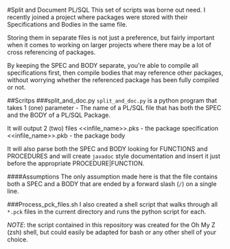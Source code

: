 #Split and Document PL/SQL
This set of scripts was borne out need. I recently joined a project where packages were stored with their Specifications and Bodies in the same file. 

Storing them in separate files is not just a preference, but fairly important when it comes to working on larger projects where there may be a lot of cross referencing of packages. 

By keeping the SPEC and BODY separate, you're able to compile all specifications first, then compile bodies that may reference other packages, without worrying whether the referenced package has been fully compiled or not. 

##Scritps
###split_and_doc.py
`split_and_doc.py` is a python program that takes 1 (one) parameter - The name of a PL/SQL file that has both the SPEC and the BODY of a PL/SQL Package. 

It will output 2 (two) files
<<infile_name>>.pks - the package specification
<<infile_name>>.pkb - the package body

It will also parse both the SPEC and BODY looking for FUNCTIONS and PROCEDURES and will create `javadoc` style documentation and insert it just before the appropriate PROCEDURE|FUNCTION. 

####Assumptions
The only assumption made here is that the file contains both a SPEC and a BODY that are ended by a forward slash (`/`) on a single line.

###Process_pck_files.sh
I also created a shell script that walks through all `*.pck` files in the current directory and runs the python script for each. 

*NOTE*: the script contained in this repository was created for the Oh My Z (zsh) shell, but could easily be adapted for bash or any other shell of your choice. 
